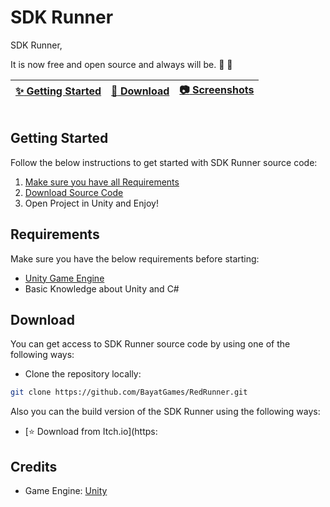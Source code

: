 # SDK Runner

SDK Runner,

It is now free and open source and always will be. :clap: :tada:

| [:sparkles: Getting Started](#getting-started) | [:rocket: Download](#download) | [:camera: Screenshots](#screenshots) |
| --------------- | -------- | ----------- |

<p align="center">
  <img src="" />
</p>


## Getting Started

Follow the below instructions to get started with SDK Runner source code:

1. [Make sure you have all Requirements](#requirements)
2. [Download Source Code](#download)
3. Open Project in Unity and Enjoy!

## Requirements

Make sure you have the below requirements before starting:

- [Unity Game Engine](https://unity3d.com)
- Basic Knowledge about Unity and C#

## Download

You can get access to SDK Runner source code by using one of the following ways:

- Clone the repository locally:

```bash
git clone https://github.com/BayatGames/RedRunner.git
```

Also you can the build version of the SDK Runner using the following ways:

- [:star: Download from Itch.io](https:

## Credits

- Game Engine: [Unity](https://unity3d.com/)


